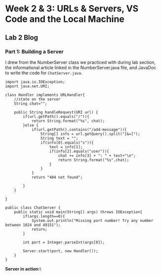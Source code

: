 # Week 2 & 3: URLs & Servers, VS Code and the Local Machine
## Lab 2 Blog

### Part 1: Building a Server

I drew from the NumberServer class we practiced with during lab section, the informational article linked in the NumberServer.java file, and JavaDoc to write the code for `ChatServer.java`.
```
import java.io.IOException;
import java.net.URI;

class Handler implements URLHandler{
    //state on the server
    String chat="";
    
    public String handleRequest(URI url) {
        if(url.getPath().equals("/")){
            return String.format("%s", chat);
        }else {
            if(url.getPath().contains("/add-message")){
                String[] info = url.getQuery().split("[&=]");
                String text = "";
                if(info[0].equals("s")){
                    text = info[1];
                    if(info[2].equals("user")){
                        chat += info[3] + ": " + text+"\n";
                        return String.format("%s",chat);
                    }
                }
            }
            return "404 not found";

        }
    }

}

public class ChatServer {
    public static void main(String[] args) throws IOException{
        if(args.length==0){
            System.out.println("Missing port number! Try any number between 1024 and 49151");
            return;
        }

        int port = Integer.parseInt(args[0]);

        Server.start(port, new Handler());
    }
}
```
**Server in action:**\

